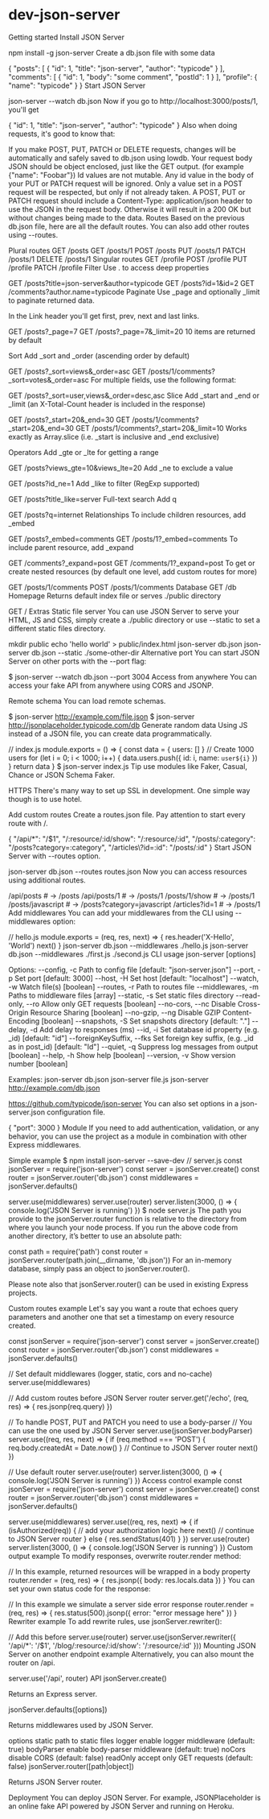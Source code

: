 # dev-json-server
Getting started
Install JSON Server

npm install -g json-server
Create a db.json file with some data

{
  "posts": [
    { "id": 1, "title": "json-server", "author": "typicode" }
  ],
  "comments": [
    { "id": 1, "body": "some comment", "postId": 1 }
  ],
  "profile": { "name": "typicode" }
}
Start JSON Server

json-server --watch db.json
Now if you go to http://localhost:3000/posts/1, you'll get

{ "id": 1, "title": "json-server", "author": "typicode" }
Also when doing requests, it's good to know that:

If you make POST, PUT, PATCH or DELETE requests, changes will be automatically and safely saved to db.json using lowdb.
Your request body JSON should be object enclosed, just like the GET output. (for example {"name": "Foobar"})
Id values are not mutable. Any id value in the body of your PUT or PATCH request will be ignored. Only a value set in a POST request will be respected, but only if not already taken.
A POST, PUT or PATCH request should include a Content-Type: application/json header to use the JSON in the request body. Otherwise it will result in a 200 OK but without changes being made to the data.
Routes
Based on the previous db.json file, here are all the default routes. You can also add other routes using --routes.

Plural routes
GET    /posts
GET    /posts/1
POST   /posts
PUT    /posts/1
PATCH  /posts/1
DELETE /posts/1
Singular routes
GET    /profile
POST   /profile
PUT    /profile
PATCH  /profile
Filter
Use . to access deep properties

GET /posts?title=json-server&author=typicode
GET /posts?id=1&id=2
GET /comments?author.name=typicode
Paginate
Use _page and optionally _limit to paginate returned data.

In the Link header you'll get first, prev, next and last links.

GET /posts?_page=7
GET /posts?_page=7&_limit=20
10 items are returned by default

Sort
Add _sort and _order (ascending order by default)

GET /posts?_sort=views&_order=asc
GET /posts/1/comments?_sort=votes&_order=asc
For multiple fields, use the following format:

GET /posts?_sort=user,views&_order=desc,asc
Slice
Add _start and _end or _limit (an X-Total-Count header is included in the response)

GET /posts?_start=20&_end=30
GET /posts/1/comments?_start=20&_end=30
GET /posts/1/comments?_start=20&_limit=10
Works exactly as Array.slice (i.e. _start is inclusive and _end exclusive)

Operators
Add _gte or _lte for getting a range

GET /posts?views_gte=10&views_lte=20
Add _ne to exclude a value

GET /posts?id_ne=1
Add _like to filter (RegExp supported)

GET /posts?title_like=server
Full-text search
Add q

GET /posts?q=internet
Relationships
To include children resources, add _embed

GET /posts?_embed=comments
GET /posts/1?_embed=comments
To include parent resource, add _expand

GET /comments?_expand=post
GET /comments/1?_expand=post
To get or create nested resources (by default one level, add custom routes for more)

GET  /posts/1/comments
POST /posts/1/comments
Database
GET /db
Homepage
Returns default index file or serves ./public directory

GET /
Extras
Static file server
You can use JSON Server to serve your HTML, JS and CSS, simply create a ./public directory or use --static to set a different static files directory.

mkdir public
echo 'hello world' > public/index.html
json-server db.json
json-server db.json --static ./some-other-dir
Alternative port
You can start JSON Server on other ports with the --port flag:

$ json-server --watch db.json --port 3004
Access from anywhere
You can access your fake API from anywhere using CORS and JSONP.

Remote schema
You can load remote schemas.

$ json-server http://example.com/file.json
$ json-server http://jsonplaceholder.typicode.com/db
Generate random data
Using JS instead of a JSON file, you can create data programmatically.

// index.js
module.exports = () => {
  const data = { users: [] }
  // Create 1000 users
  for (let i = 0; i < 1000; i++) {
    data.users.push({ id: i, name: `user${i}` })
  }
  return data
}
$ json-server index.js
Tip use modules like Faker, Casual, Chance or JSON Schema Faker.

HTTPS
There's many way to set up SSL in development. One simple way though is to use hotel.

Add custom routes
Create a routes.json file. Pay attention to start every route with /.

{
  "/api/*": "/$1",
  "/:resource/:id/show": "/:resource/:id",
  "/posts/:category": "/posts?category=:category",
  "/articles\\?id=:id": "/posts/:id"
}
Start JSON Server with --routes option.

json-server db.json --routes routes.json
Now you can access resources using additional routes.

/api/posts # → /posts
/api/posts/1  # → /posts/1
/posts/1/show # → /posts/1
/posts/javascript # → /posts?category=javascript
/articles?id=1 # → /posts/1
Add middlewares
You can add your middlewares from the CLI using --middlewares option:

// hello.js
module.exports = (req, res, next) => {
  res.header('X-Hello', 'World')
  next()
}
json-server db.json --middlewares ./hello.js
json-server db.json --middlewares ./first.js ./second.js
CLI usage
json-server [options] <source>

Options:
  --config, -c       Path to config file           [default: "json-server.json"]
  --port, -p         Set port                                    [default: 3000]
  --host, -H         Set host                             [default: "localhost"]
  --watch, -w        Watch file(s)                                     [boolean]
  --routes, -r       Path to routes file
  --middlewares, -m  Paths to middleware files                           [array]
  --static, -s       Set static files directory
  --read-only, --ro  Allow only GET requests                           [boolean]
  --no-cors, --nc    Disable Cross-Origin Resource Sharing             [boolean]
  --no-gzip, --ng    Disable GZIP Content-Encoding                     [boolean]
  --snapshots, -S    Set snapshots directory                      [default: "."]
  --delay, -d        Add delay to responses (ms)
  --id, -i           Set database id property (e.g. _id)         [default: "id"]
  --foreignKeySuffix, --fks  Set foreign key suffix, (e.g. _id as in post_id)
                                                                 [default: "Id"]
  --quiet, -q        Suppress log messages from output                 [boolean]
  --help, -h         Show help                                         [boolean]
  --version, -v      Show version number                               [boolean]

Examples:
  json-server db.json
  json-server file.js
  json-server http://example.com/db.json

https://github.com/typicode/json-server
You can also set options in a json-server.json configuration file.

{
  "port": 3000
}
Module
If you need to add authentication, validation, or any behavior, you can use the project as a module in combination with other Express middlewares.

Simple example
$ npm install json-server --save-dev
// server.js
const jsonServer = require('json-server')
const server = jsonServer.create()
const router = jsonServer.router('db.json')
const middlewares = jsonServer.defaults()

server.use(middlewares)
server.use(router)
server.listen(3000, () => {
  console.log('JSON Server is running')
})
$ node server.js
The path you provide to the jsonServer.router function is relative to the directory from where you launch your node process. If you run the above code from another directory, it’s better to use an absolute path:

const path = require('path')
const router = jsonServer.router(path.join(__dirname, 'db.json'))
For an in-memory database, simply pass an object to jsonServer.router().

Please note also that jsonServer.router() can be used in existing Express projects.

Custom routes example
Let's say you want a route that echoes query parameters and another one that set a timestamp on every resource created.

const jsonServer = require('json-server')
const server = jsonServer.create()
const router = jsonServer.router('db.json')
const middlewares = jsonServer.defaults()

// Set default middlewares (logger, static, cors and no-cache)
server.use(middlewares)

// Add custom routes before JSON Server router
server.get('/echo', (req, res) => {
  res.jsonp(req.query)
})

// To handle POST, PUT and PATCH you need to use a body-parser
// You can use the one used by JSON Server
server.use(jsonServer.bodyParser)
server.use((req, res, next) => {
  if (req.method === 'POST') {
    req.body.createdAt = Date.now()
  }
  // Continue to JSON Server router
  next()
})

// Use default router
server.use(router)
server.listen(3000, () => {
  console.log('JSON Server is running')
})
Access control example
const jsonServer = require('json-server')
const server = jsonServer.create()
const router = jsonServer.router('db.json')
const middlewares = jsonServer.defaults()

server.use(middlewares)
server.use((req, res, next) => {
 if (isAuthorized(req)) { // add your authorization logic here
   next() // continue to JSON Server router
 } else {
   res.sendStatus(401)
 }
})
server.use(router)
server.listen(3000, () => {
  console.log('JSON Server is running')
})
Custom output example
To modify responses, overwrite router.render method:

// In this example, returned resources will be wrapped in a body property
router.render = (req, res) => {
  res.jsonp({
    body: res.locals.data
  })
}
You can set your own status code for the response:

// In this example we simulate a server side error response
router.render = (req, res) => {
  res.status(500).jsonp({
    error: "error message here"
  })
}
Rewriter example
To add rewrite rules, use jsonServer.rewriter():

// Add this before server.use(router)
server.use(jsonServer.rewriter({
  '/api/*': '/$1',
  '/blog/:resource/:id/show': '/:resource/:id'
}))
Mounting JSON Server on another endpoint example
Alternatively, you can also mount the router on /api.

server.use('/api', router)
API
jsonServer.create()

Returns an Express server.

jsonServer.defaults([options])

Returns middlewares used by JSON Server.

options
static path to static files
logger enable logger middleware (default: true)
bodyParser enable body-parser middleware (default: true)
noCors disable CORS (default: false)
readOnly accept only GET requests (default: false)
jsonServer.router([path|object])

Returns JSON Server router.

Deployment
You can deploy JSON Server. For example, JSONPlaceholder is an online fake API powered by JSON Server and running on Heroku.